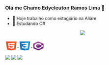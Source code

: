 ### Olá me Chamo Edycleuton Ramos Lima 👋

- 💼 Hoje trabalho como estagiário na Aliare
- 📗 Estudando C#

<div align="center">
  <a href="https://github.com/edy200415">
      <img height="180em" src="https://github-readme-stats.vercel.app/api?username=edy200415&show_icons=true&theme=dark&include_all_commits=true&count_private=true"/>
 
</div>
  <div style="display: inline_block"><br>

  <img align="center" alt="Edy-HTML" height="30" width="40" src="https://raw.githubusercontent.com/devicons/devicon/master/icons/html5/html5-original.svg">
  <img align="center" alt="Edy-CSS" height="30" width="40" src="https://raw.githubusercontent.com/devicons/devicon/master/icons/css3/css3-original.svg">
  <img align="center" alt="Edy-Csharp" height="30" width="40" src="https://raw.githubusercontent.com/devicons/devicon/master/icons/csharp/csharp-original.svg">
</div>
     
 
<div>
 
  <a href="https://instagram.com/cleutonramoslima" target="_blank"><img src="https://img.shields.io/badge/-Instagram-%23E4405F?style=for-the-badge&logo=instagram&logoColor=white" target="_blank"></a>
 <a href="https://discord.gg/Aleatoriozinho#5112" target="_blank"><img src="https://img.shields.io/badge/Discord-7289DA?style=for-the-badge&logo=discord&logoColor=white" target="_blank"></a>
  <a href="https://www.linkedin.com/in/edycleuton-ramos-lima-15018920a" target="_blank"><img src="https://img.shields.io/badge/-LinkedIn-%230077B5?style=for-the-badge&logo=linkedin&logoColor=white" target="_blank"></a>

 
 
</div>

